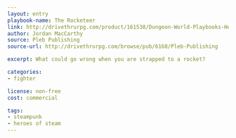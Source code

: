 ```yaml
---
layout: entry
playbook-name: The Rocketeer
link: http://drivethrurpg.com/product/161538/Dungeon-World-Playbooks-Heroes-of-Steam-Bundle
author: Jordan MacCarthy
source: Pleb Publishing
source-url: http://drivethrurpg.com/browse/pub/6168/Pleb-Publishing

excerpt: What could go wrong when you are strapped to a rocket?

categories:
- fighter

license: non-free
cost: commercial

tags:
- steampunk
- heroes of steam
---
```

